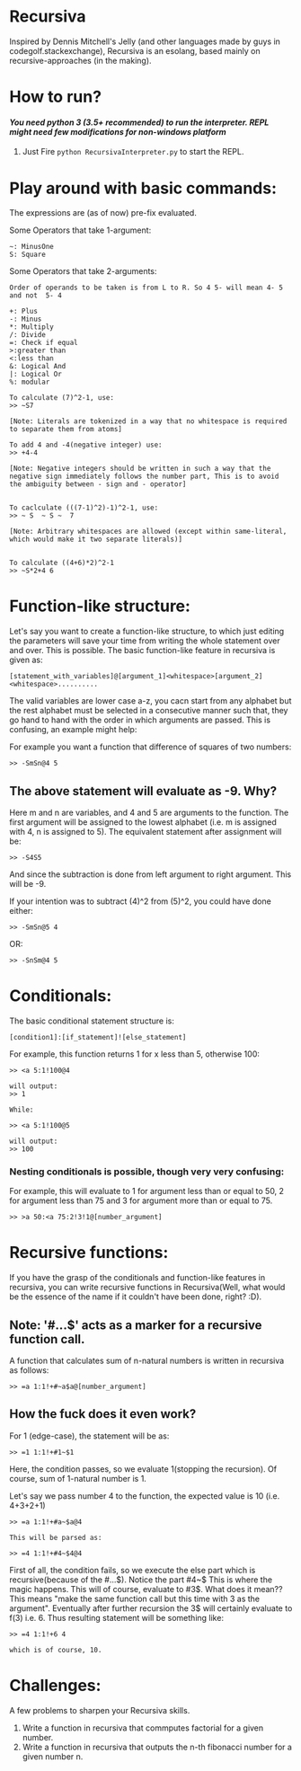 # Recursiva

Inspired by Dennis Mitchell's Jelly (and other languages made by guys in codegolf.stackexchange), Recursiva is an esolang, based mainly on recursive-approaches (in the making). 

# How to run? 

#### <i>You need python 3 (3.5+ recommended) to run the interpreter. REPL might need few modifications for non-windows platform</i> 

  1. Just Fire `python RecursivaInterpreter.py` to start the REPL.


# Play around with basic commands:
    
The expressions are (as of now) pre-fix evaluated.  

Some Operators that take 1-argument:

    ~: MinusOne
    S: Square 

Some Operators that take 2-arguments:

    Order of operands to be taken is from L to R. So 4 5- will mean 4- 5 and not  5- 4

    +: Plus 
    -: Minus
    *: Multiply
    /: Divide
    =: Check if equal
    >:greater than
    <:less than
    &: Logical And
    |: Logical Or
    %: modular
    
    To calculate (7)^2-1, use:
    >> ~S7 

    [Note: Literals are tokenized in a way that no whitespace is required to separate them from atoms]
    
    To add 4 and -4(negative integer) use:
    >> +4-4
    
    [Note: Negative integers should be written in such a way that the negative sign immediately follows the number part, This is to avoid the ambiguity between - sign and - operator]


    To caclculate (((7-1)^2)-1)^2-1, use:
    >> ~ S  ~ S ~  7

    [Note: Arbitrary whitespaces are allowed (except within same-literal, which would make it two separate literals)]


    To calculate ((4+6)*2)^2-1
    >> ~S*2+4 6
    
# Function-like structure:

Let's say you want to create a function-like structure, to which just editing the parameters will save your time from writing the whole statement over and over. This is possible. The basic function-like feature in recursiva is given as:

    [statement_with_variables]@[argument_1]<whitespace>[argument_2]<whitespace>..........
    
The valid variables are lower case a-z, you cacn start from any alphabet but the rest alphabet must be selected in a consecutive manner such that, they go hand to hand with the order in which arguments are passed. This is confusing, an example might help:

For example you want a function that difference of squares of two numbers:

    >> -SmSn@4 5
    
## The above statement will evaluate as -9. Why?
    
Here m and n are variables, and 4 and 5 are arguments to the function. The first argument will be assigned to the lowest alphabet (i.e. m is assigned with 4, n is assigned to 5). The equivalent statement after assignment will be:

    >> -S4S5
    
And since the subtraction is done from left argument to right argument. This will be -9.

If your intention was to subtract (4)^2 from (5)^2, you could have done either:

    >> -SmSn@5 4
    
OR:

    >> -SnSm@4 5
    

# Conditionals:

The basic conditional statement structure is:

    [condition1]:[if_statement]![else_statement]

For example, this function returns 1 for x less than 5, otherwise 100:

    >> <a 5:1!100@4
    
    will output:
    >> 1
    
    While:
    
    >> <a 5:1!100@5
    
    will output:
    >> 100

### Nesting conditionals is possible, though very very confusing:
For example, this will evaluate to 1 for argument less than or equal to 50, 2 for argument less than 75 and 3 for argument more than or equal to 75.

    >> >a 50:<a 75:2!3!1@[number_argument]
    
# Recursive functions:

If you have the grasp of the conditionals and function-like features in recursiva, you can write recursive functions in Recursiva(Well, what would be the essence of the name if it couldn't have been done, right? :D).

## Note: '#...$' acts as a marker for a recursive function call.  

A function that calculates sum of n-natural numbers is written in recursiva as follows:

    >> =a 1:1!+#~a$a@[number_argument]
    
## How the fuck does it even work?

For 1 (edge-case), the statement will be as:

    >> =1 1:1!+#1~$1
    
Here, the condition passes, so we evaluate 1(stopping the recursion). Of course, sum of 1-natural number is 1. 

Let's say we pass number 4 to the function, the expected value is 10 (i.e. 4+3+2+1)

    >> =a 1:1!+#a~$a@4
    
    This will be parsed as:
    
    >> =4 1:1!+#4~$4@4

First of all, the condition fails, so we execute the else part which is recursive(because of the #...$). Notice the part #4~$ This is where the magic happens. This will of course, evaluate to #3$. What does it mean?? This means "make the same function call but this time with 3 as the argument". Eventually after further recursion the 3$ will certainly evaluate to f(3) i.e. 6. Thus resulting statement will be something like: 

    >> =4 1:1!+6 4
    
    which is of course, 10.
    
# Challenges:

A few problems to sharpen your Recursiva skills.

1. Write a function in recursiva that commputes factorial for a given number.
2. Write a function in recursiva that outputs the n-th fibonacci number for a given number n.

